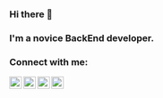 ### Hi there 👋

### I'm a novice BackEnd developer.

### Connect with me:
[<img align="left" alt="Roman Balandin | LinkedIn" width="22px" src="https://cdn.jsdelivr.net/npm/simple-icons@v3/icons/linkedin.svg" />][linkedin]
[<img align="left" alt="Roman Balandin | Instagram" width="22px" src="https://cdn.jsdelivr.net/npm/simple-icons@v3/icons/instagram.svg" />][instagram]
[<img align="left" alt="Roman Balandin | VK" width="22px" src="https://cdn.jsdelivr.net/npm/simple-icons@v3/icons/vk.svg" />][vk]
[<img align="left" alt="Roman Balandin | Telegram" width="22px" src="https://cdn.jsdelivr.net/npm/simple-icons@v3/icons/telegram.svg" />][telegram]



[linkedin]: https://www.linkedin.com/in/naithy/
[instagram]: https://www.instagram.com/na1thy/
[vk]: https://vk.com/naithy
[telegram]: https://t.me/naithy